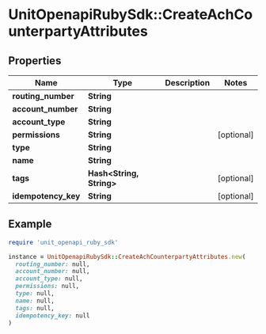 # UnitOpenapiRubySdk::CreateAchCounterpartyAttributes

## Properties

| Name | Type | Description | Notes |
| ---- | ---- | ----------- | ----- |
| **routing_number** | **String** |  |  |
| **account_number** | **String** |  |  |
| **account_type** | **String** |  |  |
| **permissions** | **String** |  | [optional] |
| **type** | **String** |  |  |
| **name** | **String** |  |  |
| **tags** | **Hash&lt;String, String&gt;** |  | [optional] |
| **idempotency_key** | **String** |  | [optional] |

## Example

```ruby
require 'unit_openapi_ruby_sdk'

instance = UnitOpenapiRubySdk::CreateAchCounterpartyAttributes.new(
  routing_number: null,
  account_number: null,
  account_type: null,
  permissions: null,
  type: null,
  name: null,
  tags: null,
  idempotency_key: null
)
```

